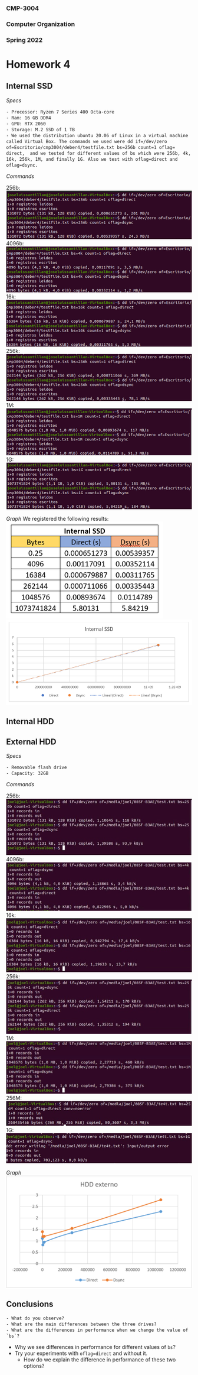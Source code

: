 ### CMP-3004

### Computer Organization

### Spring 2022

# Homework 4

## Internal SSD
_Specs_

    - Processor: Ryzen 7 Series 400 Octa-core
    - Ram: 16 GB DDR4
    - GPU: RTX 2060 
    - Storage: M.2 SSD of 1 TB
    - We used the distribution ubuntu 20.06 of Linux in a virtual machine called Virtual Box. The commands we used were dd if=/dev/zero of=Escritorio/cmp3004/deber4/testfile.txt bs=256b count=1 oflag= direct,  and we tested for different values of bs which were 256b, 4k, 16k, 256k, 1M, and finally 1G. Also we test with oflag=direct and oflag=dsync. 


_Commands_



256b:
![Flash](./Images/SSD/256bSSD.png)
4096b:
![Flash](./Images/SSD/4kSSD.png)
16k:
![Flash](./Images/SSD/16kSSD.png)
256k:
![Flash](./Images/SSD/256kSSD.png)
1M:
![Flash](./Images/SSD/1MSSD.png)
1G:
![Flash](./Images/SSD/1GSSD.png)

_Graph_
We registered the following results:
![Graph](./Images/SSD/tableSSD.png)
![Graph](./Images/SSD/graphSSD.png)
## Internal HDD

## External HDD

_Specs_

    - Removable flash drive
    - Capacity: 32GB

_Commands_

256b:
![Flash](./Images/Flash/256b.jpeg)
4096b:
![Flash](./Images/Flash/4096b.jpeg)
16k:
![Flash](./Images/Flash/16k.jpeg)
256k:
![Flash](./Images/Flash/256k.jpeg)
1M:
![Flash](./Images/Flash/1M.jpeg)
256M:
![Flash](./Images/Flash/256M.jpg)
1G:
![Flash](./Images/Flash/1G.jpg)

_Graph_
![Graph](./Images/Flash/Picture1.png)

## Conclusions

    - What do you observe?
    - What are the main differences between the three drives?
    - What are the differences in performance when we change the value of `bs`?

- Why we see differences in performance for different values of `bs`?
- Try your experiments with `oflag=direct` and without it.
  - How do we explain the difference in performance of these two options?
